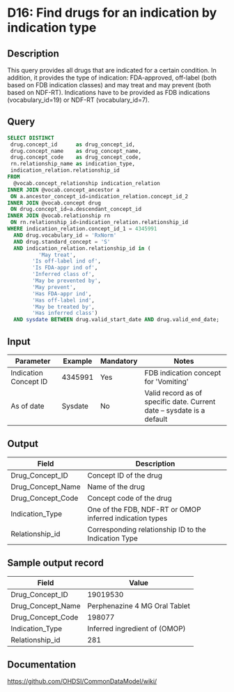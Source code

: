 <!---
Group:drug
Name:D16 Find drugs for an indication by indication type
Author:Patrick Ryan
CDM Version: 5.0
-->

# D16: Find drugs for an indication by indication type

## Description
This query provides all drugs that are indicated for a certain condition. In addition, it provides the type of indication: FDA-approved, off-label (both based on FDB indication classes) and may treat and may prevent (both based on NDF-RT). Indications have to be provided as FDB indications (vocabulary_id=19) or NDF-RT (vocabulary_id=7).

## Query
```sql
SELECT DISTINCT
 drug.concept_id      as drug_concept_id,
 drug.concept_name    as drug_concept_name,
 drug.concept_code    as drug_concept_code,
 rn.relationship_name as indication_type,
 indication_relation.relationship_id
FROM
  @vocab.concept_relationship indication_relation
INNER JOIN @vocab.concept_ancestor a
 ON a.ancestor_concept_id=indication_relation.concept_id_2
INNER JOIN @vocab.concept drug
 ON drug.concept_id=a.descendant_concept_id
INNER JOIN @vocab.relationship rn
 ON rn.relationship_id=indication_relation.relationship_id
WHERE indication_relation.concept_id_1 = 4345991
  AND drug.vocabulary_id = 'RxNorm'
  AND drug.standard_concept = 'S'
  AND indication_relation.relationship_id in (
          'May treat',
        'Is off-label ind of',
        'Is FDA-appr ind of',
        'Inferred class of',
        'May be prevented by',
        'May prevent',
        'Has FDA-appr ind',
        'Has off-label ind',
        'May be treated by',
        'Has inferred class')
  AND sysdate BETWEEN drug.valid_start_date AND drug.valid_end_date;
```



## Input

| Parameter |  Example |  Mandatory |  Notes |
| --- | --- | --- | --- |
|  Indication Concept ID |  4345991 |  Yes | FDB indication concept for 'Vomiting' |
|  As of date |  Sysdate |  No | Valid record as of specific date. Current date – sysdate is a default |

## Output

|  Field |  Description |
| --- | --- |
|  Drug_Concept_ID |  Concept ID of the drug |
|  Drug_Concept_Name |  Name of the drug |
|  Drug_Concept_Code |  Concept code of the drug |
|  Indication_Type |  One of the FDB, NDF-RT or OMOP inferred indication types |
|  Relationship_id |  Corresponding relationship ID to the Indication Type |

## Sample output record

|  Field |  Value |
| --- | --- |
|  Drug_Concept_ID |  19019530 |
|  Drug_Concept_Name |  Perphenazine 4 MG Oral Tablet |
|  Drug_Concept_Code |  198077 |
|  Indication_Type |  Inferred ingredient of (OMOP) |
|  Relationship_id |  281 |



## Documentation
https://github.com/OHDSI/CommonDataModel/wiki/
